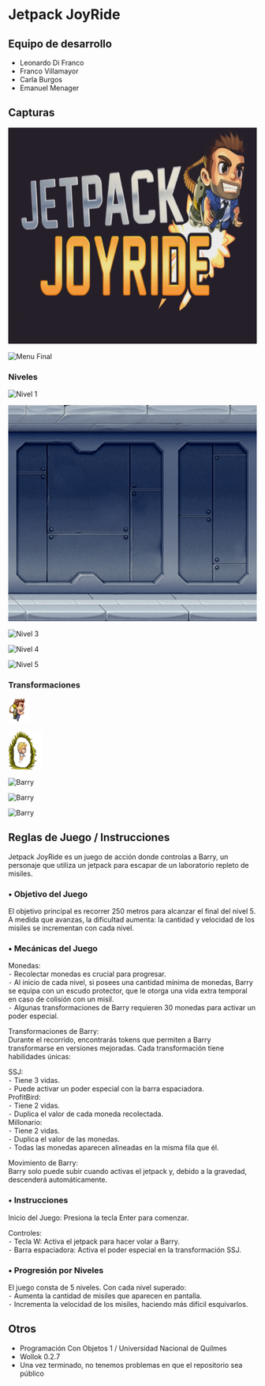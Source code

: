 # Jetpack JoyRide

## Equipo de desarrollo

- Leonardo Di Franco
- Franco Villamayor
- Carla Burgos
- Emanuel Menager

## Capturas

![Menu Inicio](https://raw.githubusercontent.com/obj1unq/2024s2-tp-grupal-juego-2024s2-grupo6/refs/heads/main/assets/menu.png)

![Menu Final]()
### Niveles
![Nivel 1]()

![Nivel 2](https://github.com/obj1unq/2024s2-tp-grupal-juego-2024s2-grupo6/blob/main/assets/fondoo2.png)

![Nivel 3]()

![Nivel 4]()

![Nivel 5]()


### Transformaciones
![Barry Normal](https://raw.githubusercontent.com/obj1unq/2024s2-tp-grupal-juego-2024s2-grupo6/refs/heads/main/assets/barrynormal.png)

![Barry SSJ](https://raw.githubusercontent.com/obj1unq/2024s2-tp-grupal-juego-2024s2-grupo6/refs/heads/main/assets/barrysupersj1.png)

![Barry ]()

![Barry ]()

![Barry ]()

## Reglas de Juego / Instrucciones

Jetpack JoyRide es un juego de acción donde controlas a Barry, un personaje que utiliza un jetpack para escapar de un laboratorio repleto de misiles.

### • Objetivo del Juego
  El objetivo principal es recorrer 250 metros para alcanzar el final del nivel 5. A medida que   avanzas, la dificultad aumenta: la cantidad y velocidad de los misiles se incrementan con cada nivel.

### • Mecánicas del Juego
  Monedas:  
  ⁃ Recolectar monedas es crucial para progresar.  
  ⁃ Al inicio de cada nivel, si posees una cantidad mínima de monedas, Barry se equipa con un escudo protector, que le otorga una vida extra temporal en caso de colisión con un misil.  
  ⁃ Algunas transformaciones de Barry requieren 30 monedas para activar un poder especial.  
    
  Transformaciones de Barry:  
  Durante el recorrido, encontrarás tokens que permiten a Barry transformarse en versiones mejoradas. Cada transformación tiene habilidades únicas:  

  SSJ:  
      ⁃ Tiene 3 vidas.  
      ⁃ Puede activar un poder especial con la barra espaciadora.  
  ProfitBird:  
      ⁃ Tiene 2 vidas.  
      ⁃ Duplica el valor de cada moneda recolectada.  
  Millonario:  
      ⁃ Tiene 2 vidas.  
      ⁃ Duplica el valor de las monedas.  
      ⁃ Todas las monedas aparecen alineadas en la misma fila que él.  
  
  Movimiento de Barry:  
  Barry solo puede subir cuando activas el jetpack y, debido a la gravedad, descenderá automáticamente.
  
### • Instrucciones
  Inicio del Juego: Presiona la tecla Enter para comenzar.  
  
  Controles:  
    ⁃ Tecla W: Activa el jetpack para hacer volar a Barry.  
    ⁃ Barra espaciadora: Activa el poder especial en la transformación SSJ.  

### • Progresión por Niveles
  El juego consta de 5 niveles. Con cada nivel superado:  
    ⁃ Aumenta la cantidad de misiles que aparecen en pantalla.  
    ⁃ Incrementa la velocidad de los misiles, haciendo más difícil esquivarlos.

## Otros

- Programación Con Objetos 1 / Universidad Nacional de Quilmes
- Wollok 0.2.7
- Una vez terminado, no tenemos problemas en que el repositorio sea público
